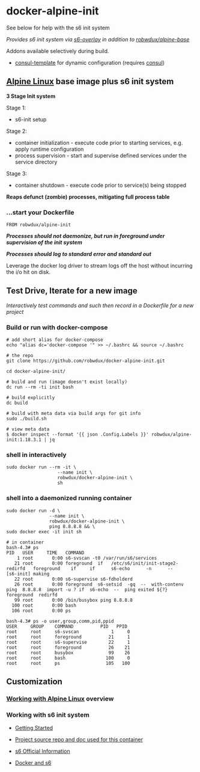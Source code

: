 # docker-alpine-init
See below for help with the s6 init system
<!---
[![](https://badge.imagelayers.io/robwdux/docker-alpine-init:latest.svg)](https://imagelayers.io/?images=robwdux/docker-alpine-init:latest 'Get your own badge on imagelayers.io')
-->

*Provides s6 init system via [s6-overlay](https://github.com/just-containers/s6-overlay) in addition to [robwdux/alpine-base](https://github.com/robwdux/docker-alpine-base)*

Addons available selectively during build.
+ [consul-template](https://github.com/hashicorp/consul-template/blob/master/README.md) for dynamic configuration (requires [consul](https://www.consul.io/intro/index.html))

## [Alpine Linux](http://alpinelinux.org/) base image plus s6 init system

**3 Stage Init system**

Stage 1:
+ s6-init setup

Stage 2:
+ container initialization - execute code prior to starting services, e.g. apply runtime configuration
+ process supervision - start and supervise defined services under the service directory

Stage 3:
+ container shutdown - execute code prior to service(s) being stopped

**Reaps defunct (zombie) processes, mitigating full process table**

### ...start your Dockerfile

```shell
FROM robwdux/alpine-init
```

**_Processes should not daemonize, but run in foreground under supervision of the init system_**

**_Processes should log to standard error and standard out_**

Leverage the docker log driver to stream logs off the host without incurring the i/o hit on disk.

## Test Drive, Iterate for a new image

*Interactively test commands and such then record in a Dockerfile for a new project*

### Build or run with docker-compose
```shell
# add short alias for docker-compose
echo "alias dc='docker-compose '" >> ~/.bashrc && source ~/.bashrc

# the repo
git clone https://github.com/robwdux/docker-alpine-init.git

cd docker-alpine-init/

# build and run (image doesn't exist locally)
dc run --rm -ti init bash

# build explicitly
dc build

# build with meta data via build args for git info
sudo ./build.sh

# view meta data
$ docker inspect --format '{{ json .Config.Labels }}' robwdux/alpine-init:1.18.3.1 | jq
```

### shell in interactively
```shell
sudo docker run --rm -it \
                   --name init \
                   robwdux/docker-alpine-init \
                   sh
```
### shell into a daemonized running container
```shell
sudo docker run -d \
                --name init \
                robwdux/docker-alpine-init \
                ping 8.8.8.8 && \
sudo docker exec -it init sh

# in container
bash-4.3# ps
PID   USER     TIME   COMMAND
    1 root       0:00 s6-svscan -t0 /var/run/s6/services
   21 root       0:00 foreground  if   /etc/s6/init/init-stage2-redirfd   foreground    if     if      s6-echo      -n      --      [s6-init] making
   22 root       0:00 s6-supervise s6-fdholderd
   26 root       0:00 foreground  s6-setsid  -gq  --  with-contenv  ping  8.8.8.8  import -u ? if  s6-echo  --  ping exited ${?}  foreground  redirfd
   99 root       0:00 /bin/busybox ping 8.8.8.8
  100 root       0:00 bash
  106 root       0:00 ps

bash-4.3# ps -o user,group,comm,pid,ppid
USER     GROUP    COMMAND          PID   PPID
root     root     s6-svscan            1     0
root     root     foreground          21     1
root     root     s6-supervise        22     1
root     root     foreground          26    21
root     root     busybox             99    26
root     root     bash               100     0
root     root     ps                 105   100

```
## Customization

### [Working with Alpine Linux](https://github.com/robwdux/docker-alpine-base#working-with-alpine-linux) overview

### Working with s6 init system

+ [Getting Started](http://blog.tutum.co/2015/05/20/s6-made-easy-with-the-s6-overlay/)

+ [Project source repo and doc used for this container](https://github.com/just-containers/s6-overlay)

+ [s6 Official Information](http://skarnet.org/software/s6/)

+ [Docker and s6](http://blog.tutum.co/2014/12/02/docker-and-s6-my-new-favorite-process-supervisor/)
